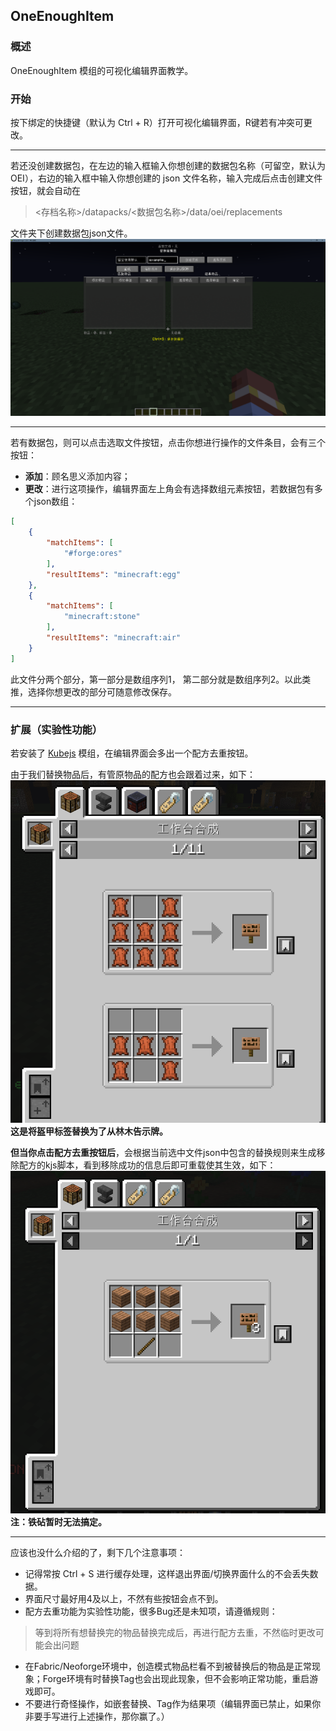 ## OneEnoughItem

### 概述
OneEnoughItem 模组的可视化编辑界面教学。

### 开始
按下绑定的快捷键（默认为 Ctrl + R）打开可视化编辑界面，R键若有冲突可更改。 

---

若还没创建数据包，在左边的输入框输入你想创建的数据包名称（可留空，默认为OEI），右边的输入框中输入你想创建的 json 文件名称，输入完成后点击创建文件按钮，就会自动在

> <存档名称>/datapacks/<数据包名称>/data/oei/replacements

文件夹下创建数据包json文件。
![img.png](pic/img.png)

---

若有数据包，则可以点击选取文件按钮，点击你想进行操作的文件条目，会有三个按钮：

- **添加**：顾名思义添加内容；
- **更改**：进行这项操作，编辑界面左上角会有选择数组元素按钮，若数据包有多个json数组：
```json
[
    {
        "matchItems": [
            "#forge:ores"
        ],
        "resultItems": "minecraft:egg"
    },
    {
        "matchItems": [
            "minecraft:stone"
        ],
        "resultItems": "minecraft:air"
    }
]
```
此文件分两个部分，第一部分是数组序列1， 第二部分就是数组序列2。以此类推，选择你想更改的部分可随意修改保存。

---

### 扩展（实验性功能）
若安装了 [Kubejs](https://www.curseforge.com/minecraft/mc-mods/kubejs) 模组，在编辑界面会多出一个配方去重按钮。

由于我们替换物品后，有管原物品的配方也会跟着过来，如下：
![img.png](pic/img_1.png)
**这是将盔甲标签替换为了从林木告示牌。**

**但当你点击配方去重按钮后**，会根据当前选中文件json中包含的替换规则来生成移除配方的kjs脚本，看到移除成功的信息后即可重载使其生效，如下：
![img.png](pic/img_2.png)
**注：铁砧暂时无法搞定。**

---

应该也没什么介绍的了，剩下几个注意事项：

- 记得常按 Ctrl + S 进行缓存处理，这样退出界面/切换界面什么的不会丢失数据。
- 界面尺寸最好用4及以上，不然有些按钮会点不到。
- 配方去重功能为实验性功能，很多Bug还是未知项，请遵循规则：
>等到将所有想替换完的物品替换完成后，再进行配方去重，不然临时更改可能会出问题
- 在Fabric/Neoforge环境中，创造模式物品栏看不到被替换后的物品是正常现象；Forge环境有时替换Tag也会出现此现象，但不会影响正常功能，重启游戏即可。
- 不要进行奇怪操作，如嵌套替换、Tag作为结果项（编辑界面已禁止，如果你非要手写进行上述操作，那你赢了。）